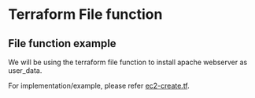 # Terraform File function

## File function example

We will be using the terraform file function to install apache webserver as user_data.

For implementation/example, please refer [ec2-create.tf](ec2-create.tf).